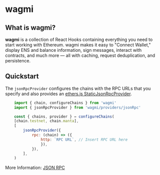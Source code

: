 # wagmi

## What is wagmi?

**wagmi** is a collection of React Hooks containing everything you need to start working with Ethereum. wagmi makes it easy to "Connect Wallet," display ENS and balance information, sign messages, interact with contracts, and much more — all with caching, request deduplication, and persistence.

## Quickstart

The `jsonRpcProvider` configures the chains with the RPC URLs that you specify and also provides an [ethers.js StaticJsonRpcProvider](https://docs.ethers.io/v5/api/providers/jsonrpc-provider/#StaticJsonRpcProvider).

``` js
    import { chain, configureChains } from 'wagmi'
    import { jsonRpcProvider } from 'wagmi/providers/jsonRpc'

    const { chains, provider } = configureChains(
    [chain.testnet, chain.manta],
    [
        jsonRpcProvider({
            rpc: (chain) => ({
                http: `RPC URL`, // Insert RPC URL here
                }),
            }),
        ],
    )
```

More Information: [JSON RPC](https://wagmi.sh/react/providers/jsonRpc)
